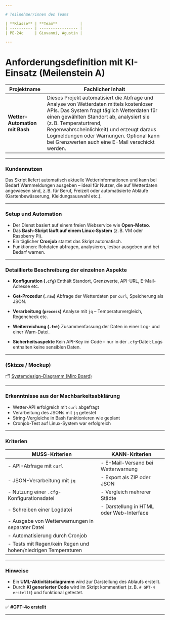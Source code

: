 ```yaml
---

# Teilnehmer/innen des Teams

| **Klasse** | **Team**          |
| ---------- | ----------------- |
| PE-24c     | Giovanni, Agustin |

---
```


# Anforderungsdefinition mit KI-Einsatz (Meilenstein A)

| **Projektname**                | **Fachlicher Inhalt**                                                                                                                                                                                                                                                                                                                                  |
| ------------------------------ | ------------------------------------------------------------------------------------------------------------------------------------------------------------------------------------------------------------------------------------------------------------------------------------------------------------------------------------------------------ |
| **Wetter-Automation mit Bash** | Dieses Projekt automatisiert die Abfrage und Analyse von Wetterdaten mittels kostenloser APIs. Das System fragt täglich Wetterdaten für einen gewählten Standort ab, analysiert sie (z. B. Temperaturtrend, Regenwahrscheinlichkeit) und erzeugt daraus Logmeldungen oder Warnungen. Optional kann bei Grenzwerten auch eine E-Mail verschickt werden. |

---

### Kundennutzen

Das Skript liefert automatisch aktuelle Wetterinformationen und kann bei Bedarf Warnmeldungen ausgeben – ideal für Nutzer, die auf Wetterdaten angewiesen sind, z. B. für Beruf, Freizeit oder automatisierte Abläufe (Gartenbewässerung, Kleidungsauswahl etc.).

---

### Setup und Automation

* Der Dienst basiert auf einem freien Webservice wie **Open-Meteo**.
* Das **Bash-Skript läuft auf einem Linux-System** (z. B. VM oder Raspberry Pi).
* Ein täglicher **Cronjob** startet das Skript automatisch.
* Funktionen: Rohdaten abfragen, analysieren, lesbar ausgeben und bei Bedarf warnen.

---

### Detaillierte Beschreibung der einzelnen Aspekte

* **Konfiguration (`.cfg`)**
  Enthält Standort, Grenzwerte, API-URL, E-Mail-Adresse etc.

* **Get-Prozedur (`.raw`)**
  Abfrage der Wetterdaten per `curl`, Speicherung als JSON.

* **Verarbeitung (`process`)**
  Analyse mit `jq` – Temperaturvergleich, Regencheck etc.

* **Weiterreichung (`.fmt`)**
  Zusammenfassung der Daten in einer Log- und einer Warn-Datei.

* **Sicherheitsaspekte**
  Kein API-Key im Code – nur in der `.cfg`-Datei; Logs enthalten keine sensiblen Daten.

---

### (Skizze / Mockup)

🗂️ [Systemdesign-Diagramm (Miro Board)](https://gitlab.com/ch-tbz-it/Stud/m122/-/blob/main/10_Projekte_LB2/m122-Projekte.rtb)

---

### Erkenntnisse aus der Machbarkeitsabklärung

* Wetter-API erfolgreich mit `curl` abgefragt
* Verarbeitung des JSONs mit `jq` getestet
* String-Vergleiche in Bash funktionieren wie geplant
* Cronjob-Test auf Linux-System war erfolgreich

---

### Kriterien

| **MUSS-Kriterien**                                            | **KANN-Kriterien**                       |
| ------------------------------------------------------------- | ---------------------------------------- |
| - API-Abfrage mit `curl`                                      | - E-Mail-Versand bei Wetterwarnung       |
| - JSON-Verarbeitung mit `jq`                                  | - Export als ZIP oder JSON               |
| - Nutzung einer `.cfg`-Konfigurationsdatei                    | - Vergleich mehrerer Städte              |
| - Schreiben einer Logdatei                                    | - Darstellung in HTML oder Web-Interface |
| - Ausgabe von Wetterwarnungen in separater Datei              |                                          |
| - Automatisierung durch Cronjob                               |                                          |
| - Tests mit Regen/kein Regen und hohen/niedrigen Temperaturen |                                          |

---

### Hinweise

* Ein **UML-Aktivitätsdiagramm** wird zur Darstellung des Ablaufs erstellt.
* Durch **KI generierter Code** wird im Skript kommentiert (z. B. `# GPT-4 erstellt`) und funktional getestet.

---

✅ **#GPT-4o erstellt** 

---
